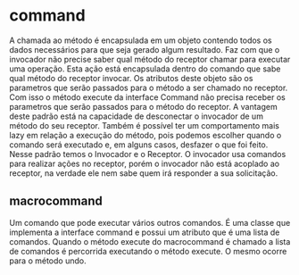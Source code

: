 # command

A chamada ao método é encapsulada em um objeto
contendo todos os dados necessários para que seja gerado algum resultado. Faz com que o invocador não precise saber qual método do receptor chamar
para executar uma operação. Esta ação está encapsulada dentro do comando que sabe qual método do receptor invocar. Os atributos deste objeto são os parametros que serão passados para o método a ser chamado no receptor. Com isso o método execute da interface
Command não precisa receber os parametros que serão passados para o método do receptor. A vantagem deste padrão está na capacidade de desconectar o invocador de um método do seu receptor.
Também é possível ter um comportamento mais lazy em relação a execução do método, pois podemos escolher quando o comando será executado e, em alguns casos, desfazer o que foi feito. Nesse padrão temos o Invocador e o Receptor. O invocador usa comandos para realizar ações no receptor, porém
o invocador não está acoplado ao receptor, na verdade ele nem sabe quem irá responder a sua solicitação.</br>

## macrocommand

Um comando que pode executar vários outros comandos. É uma classe que implementa a interface command e possui um atributo que é uma lista de comandos. Quando
o método execute do macrocommand é chamado a lista de comandos é percorrida executando o método execute. O mesmo ocorre para o método undo.
